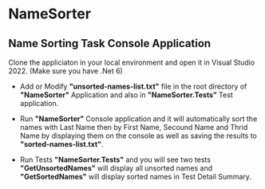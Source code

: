 # NameSorter
## Name Sorting Task Console Application

Clone the appliciaton in your local environment and open it in Visual Studio 2022. (Make sure you have .Net 6)

* Add or Modify **"unsorted-names-list.txt"** file in the root directory of **"NameSorter"** Application and also in **"NameSorter.Tests"** Test application.

* Run **"NameSorter"** Console application and it will automatically sort the names with Last Name then by First Name, Secound Name and Thrid Name by displaying them on the console as well as saving the results to **"sorted-names-list.txt"**.

* Run Tests **"NameSorter.Tests"** and you will see two tests **"GetUnsortedNames"** will display all unsorted names and **"GetSortedNames"** will display sorted names in Test Detail Summary.

